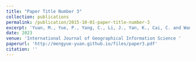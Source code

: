 ```yaml
---
title: "Paper Title Number 3"
collection: publications
permalink: /publication/2015-10-01-paper-title-number-3
excerpt: 'Yuan, M., Yue, P., Yang, C., Li, J., Yan, K., Cai, C. and Wan, C.: Generating lane-level road networks from high-precision trajectory data with lane-changing behavior analysis. International Journal of Geographical Information Science, 2023.'
date: 2023
venue: 'International Journal of Geographical Information Science '
paperurl: 'http://mengyue-yuan.github.io/files/paper3.pdf'
citation: ''
---
```

